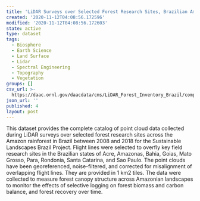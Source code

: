 ```yaml
---
title: 'LiDAR Surveys over Selected Forest Research Sites, Brazilian Amazon, 2008-2018'
created: '2020-11-12T04:08:56.172596'
modified: '2020-11-12T04:08:56.172603'
state: active
type: dataset
tags:
  - Biosphere
  - Earth Science
  - Land Surface
  - Lidar
  - Spectral Engineering
  - Topography
  - Vegetation
groups: []
csv_url: >-
  https://daac.ornl.gov/daacdata/cms/LiDAR_Forest_Inventory_Brazil/comp/cms_brazil_lidar_tile_inventory.csv
json_url: ''
published: 4
layout: post
---
```

This dataset provides the complete catalog of point cloud data collected during LiDAR surveys over selected forest research sites across the Amazon rainforest in Brazil between 2008 and 2018 for the Sustainable Landscapes Brazil Project. Flight lines were selected to overfly key field research sites in the Brazilian states of Acre, Amazonas, Bahia, Goias, Mato Grosso, Para, Rondonia, Santa Catarina, and Sao Paulo. The point clouds have been georeferenced, noise-filtered, and corrected for misalignment of overlapping flight lines. They are provided in 1 km2 tiles. The data were collected to measure forest canopy structure across Amazonian landscapes to monitor the effects of selective logging on forest biomass and carbon balance, and forest recovery over time.
